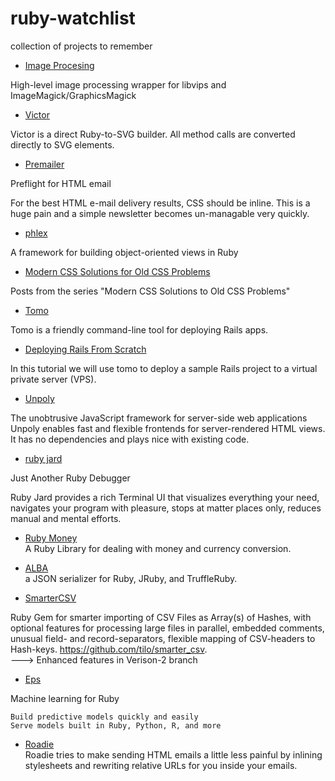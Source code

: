 # ruby-watchlist
collection of projects to remember

* [Image Procesing](https://github.com/janko/image_processing)
  

High-level image processing wrapper for libvips and ImageMagick/GraphicsMagick 


* [Victor](https://github.com/DannyBen/victor) 

Victor is a direct Ruby-to-SVG builder. All method calls are converted directly to SVG elements.


* [Premailer](https://github.com/premailer/premailer)

 Preflight for HTML email
 

For the best HTML e-mail delivery results, CSS should be inline. This is a huge pain and a simple newsletter becomes un-managable very quickly.
 
* [phlex]( https://github.com/joeldrapper/phlex )  

A framework for building object-oriented views in Ruby

* [Modern CSS Solutions for Old CSS Problems](https://github.com/5t3ph/moderncss-dot-dev)

Posts from the series "Modern CSS Solutions to Old CSS Problems" 
 
* [Tomo](https://tomo-deploy.com/)

Tomo is a friendly command-line tool for deploying Rails apps.


* [Deploying Rails From Scratch](https://tomo-deploy.com/tutorials/deploying-rails-from-scratch/)

In this tutorial we will use tomo to deploy a sample Rails project to a virtual private server (VPS). 

* [Unpoly](https://unpoly.com/)

The unobtrusive JavaScript framework
for server-side web applications
Unpoly enables fast and flexible frontends for server-rendered HTML views.
It has no dependencies and plays nice with existing code.

* [ruby jard](https://rubyjard.org/)

Just Another Ruby Debugger

Ruby Jard provides a rich Terminal UI that visualizes everything your need, navigates your program with pleasure, stops at matter places only, reduces manual and mental efforts.

* [Ruby Money](https://github.com/RubyMoney)   
A Ruby Library for dealing with money and currency conversion. 

* [ALBA](https://github.com/okuramasafumi/alba)  
a JSON serializer for Ruby, JRuby, and TruffleRuby.

* [SmarterCSV](https://blog.dennisokeeffe.com/blog/2022-04-06-ruby-smartercsv-gem)

Ruby Gem for smarter importing of CSV Files as Array(s) of Hashes, with optional features for processing large files in parallel, embedded comments, unusual field- and record-separators, flexible mapping of CSV-headers to Hash-keys. https://github.com/tilo/smarter_csv.   
---> Enhanced features in Verison-2 branch

* [Eps](https://github.com/ankane/eps)  

Machine learning for Ruby

    Build predictive models quickly and easily  
    Serve models built in Ruby, Python, R, and more
    
* [Roadie](https://github.com/Mange/roadie)  
Roadie tries to make sending HTML emails a little less painful by inlining stylesheets and rewriting relative URLs for you inside your emails. 


